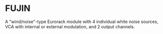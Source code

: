 # FUJIN
A "wind/noise"-type Eurorack module with 4 individual white noise sources, VCA with internal or external modulation, and 2 output channels.
